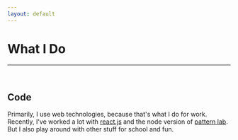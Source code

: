 ```yaml
---
layout: default
---
```


<!-- <div class="home"> -->
<h1>What I Do</h1>

<hr />

<br />



<h2>Code</h2>

Primarily, I use web technologies, because that's what I do for work.
Recently, I've worked a lot with [react.js](https://facebook.github.io/react/) and
the node version of [pattern lab](https://github.com/pattern-lab/patternlab-node).
But I also play around with other stuff for school and fun.

<h2></h2>


<!-- </div> -->
